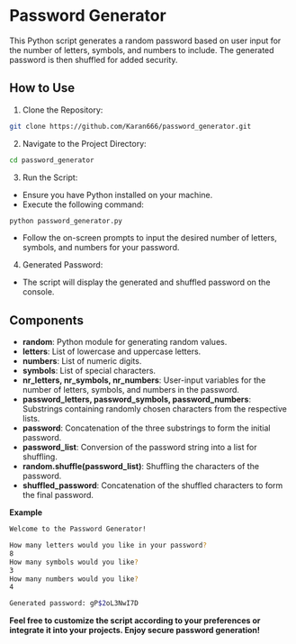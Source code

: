 # Password Generator
This Python script generates a random password based on user input for the number of letters, symbols, and numbers to include. The generated password is then shuffled for added security.

## How to Use

1. Clone the Repository:

```bash
git clone https://github.com/Karan666/password_generator.git
```

2. Navigate to the Project Directory:

```bash
cd password_generator
```

3. Run the Script:

- Ensure you have Python installed on your machine.
- Execute the following command:

```bash
python password_generator.py
```

- Follow the on-screen prompts to input the desired number of letters, symbols, and numbers for your password.

4. Generated Password:

- The script will display the generated and shuffled password on the console.

## Components
- **random**: Python module for generating random values.
- **letters**: List of lowercase and uppercase letters.
- **numbers**: List of numeric digits.
- **symbols**: List of special characters.
- **nr_letters, nr_symbols, nr_numbers**: User-input variables for the number of letters, symbols, and numbers in the password.
- **password_letters, password_symbols, password_numbers**: Substrings containing randomly chosen characters from the respective lists.
- **password**: Concatenation of the three substrings to form the initial password.
- **password_list**: Conversion of the password string into a list for shuffling.
- **random.shuffle(password_list)**: Shuffling the characters of the password.
- **shuffled_password**: Concatenation of the shuffled characters to form the final password.

**Example**

```bash
Welcome to the Password Generator!

How many letters would you like in your password?
8
How many symbols would you like?
3
How many numbers would you like?
4

Generated password: gP$2oL3NwI7D
```

**Feel free to customize the script according to your preferences or integrate it into your projects. Enjoy secure password generation!**
